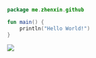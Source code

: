 ```kotlin
package me.zhenxin.github

fun main() {
    println("Hello World!")
}

```

[![](https://github-readme-stats.vercel.app/api?username=RealHeart)](https://github.com/RealHeart)
